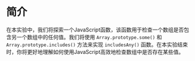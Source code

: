 # 简介

在本实验中，我们将探索一个JavaScript函数，该函数用于检查一个数组是否包含另一个数组中的任何值。我们将使用 `Array.prototype.some()` 和 `Array.prototype.includes()` 方法来实现 `includesAny()` 函数。在本实验结束时，你将更好地理解如何使用JavaScript高效地检查数组中是否存在某些值。
